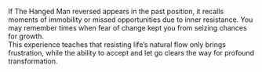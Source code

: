 If The Hanged Man reversed appears in the past position, it recalls moments of immobility or missed opportunities due to inner resistance. You may remember times when fear of change kept you from seizing chances for growth.  
This experience teaches that resisting life’s natural flow only brings frustration, while the ability to accept and let go clears the way for profound transformation.
